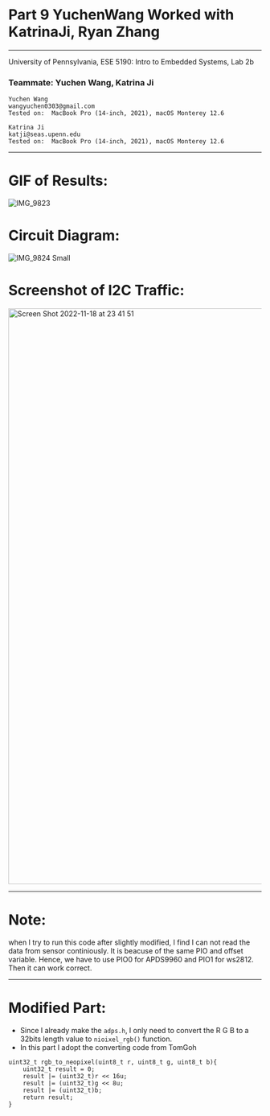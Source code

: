 # Part 9 YuchenWang Worked with KatrinaJi, Ryan Zhang

---
University of Pennsylvania, ESE 5190: Intro to Embedded Systems, Lab 2b

### Teammate: Yuchen Wang, Katrina Ji

    Yuchen Wang
    wangyuchen0303@gmail.com
    Tested on:  MacBook Pro (14-inch, 2021), macOS Monterey 12.6
    
    Katrina Ji
    katji@seas.upenn.edu
    Tested on:  MacBook Pro (14-inch, 2021), macOS Monterey 12.6

---

# GIF of Results:

![IMG_9823](https://user-images.githubusercontent.com/105755054/202834649-bc8613e9-938f-4907-99f3-8f5073d41c6b.GIF)

# Circuit Diagram:

![IMG_9824 Small](https://user-images.githubusercontent.com/105755054/202834687-a750a89a-762c-4e21-876c-d2148004600b.jpeg)

# Screenshot of I2C Traffic:

<img width="1145" alt="Screen Shot 2022-11-18 at 23 41 51" src="https://user-images.githubusercontent.com/105755054/202834716-c41cc988-e840-4f1a-acb1-d7aaf688454e.png">

---
# Note:
  when I try to run this code after slightly modified, I find I can not read the data from sensor continiously. It is beacuse of the same PIO and offset variable. Hence, we have to use PIO0 for APDS9960 and PIO1 for ws2812. Then it can work correct.
  
---
# Modified Part:
- Since I already make the ```adps.h```, I only need to convert the R G B to a 32bits length value to ```nioixel_rgb()``` function.
- In this part I adopt the converting code from TomGoh
```
uint32_t rgb_to_neopixel(uint8_t r, uint8_t g, uint8_t b){
    uint32_t result = 0;
    result |= (uint32_t)r << 16u;
    result |= (uint32_t)g << 8u;
    result |= (uint32_t)b;
    return result;
}
```

